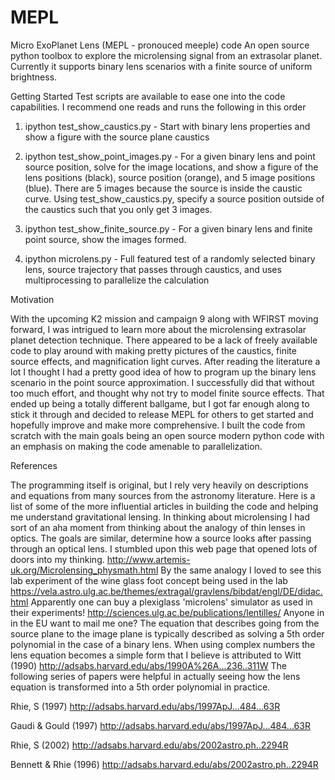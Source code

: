 # MEPL
Micro ExoPlanet Lens (MEPL - pronouced meeple) code
An open source python toolbox to explore the microlensing signal from an extrasolar planet.  Currently it supports binary lens scenarios with a finite source of uniform brightness.

Getting Started
Test scripts are available to ease one into the code capabilities.  I recommend one reads and runs the following in this order

1) ipython test_show_caustics.py - Start with binary lens properties and show a figure with the source plane caustics

2) ipython test_show_point_images.py - For a given binary lens and point source position, solve for the image locations, and show       a figure of the lens positions (black), source position (orange), and 5 image positions (blue).  There are 5 images because       the source is inside the caustic curve.  Using test_show_caustics.py, specify a source position outside of the caustics
      such that you only get 3 images.
      
3) ipython test_show_finite_source.py - For a given binary lens and finite point source, show the images formed.

4) ipython microlens.py  - Full featured test of a randomly selected binary lens, source trajectory that passes through 
                            caustics, and uses multiprocessing to parallelize the calculation

Motivation

With the upcoming K2 mission and campaign 9 along with WFIRST moving forward, I was intrigued to learn more about the microlensing extrasolar planet detection technique.  There appeared to be a lack of freely available code to play around with making pretty pictures of the caustics, finite source effects, and magnification light curves.  After reading the literature a lot I thought I had a pretty good idea of how to program up the binary lens scenario in the point source approximation.  I successfully did that without too much effort, and thought why not try to model finite source effects.  That ended up being a totally different ballgame, but I got far enough along to stick it through and decided to release MEPL for others to get started and hopefully improve and make more comprehensive.  I built the code from scratch with the main goals being an open source modern python code with an emphasis on making the code amenable to parallelization.

References

The programming itself is original, but I rely very heavily on descriptions and equations from many sources from the astronomy literature.  Here is a list of some of the more influential articles in building the code and helping me understand gravitational lensing. 
In thinking about microlensing I had sort of an aha moment from thinking about the analogy of thin lenses in optics.
The goals are similar, determine how a source looks after passing through an optical lens.   I stumbled upon this web page that opened lots of doors into my thinking. 
http://www.artemis-uk.org/Microlensing_physmath.html
By the same analogy I loved to see this lab experiment of the wine glass foot concept being used in the lab
https://vela.astro.ulg.ac.be/themes/extragal/gravlens/bibdat/engl/DE/didac.html
Apparently one can buy a plexiglass 'microlens' simulator as used in their experiments!
http://sciences.ulg.ac.be/publications/lentilles/
Anyone in in the EU want to mail me one?
The equation that describes going from the source plane to the image plane is typically described as solving a 5th order polynomial in the case of a binary lens.  When using complex numbers the lens equation becomes a simple form that I believe is attributed to Witt (1990) http://adsabs.harvard.edu/abs/1990A%26A...236..311W
The following series of papers were helpful in actually seeing how the lens equation is transformed into a 5th order polynomial in practice.

Rhie, S (1997) http://adsabs.harvard.edu/abs/1997ApJ...484...63R

Gaudi & Gould (1997) http://adsabs.harvard.edu/abs/1997ApJ...484...63R

Rhie, S (2002) http://adsabs.harvard.edu/abs/2002astro.ph..2294R

Bennett & Rhie (1996) http://adsabs.harvard.edu/abs/2002astro.ph..2294R

